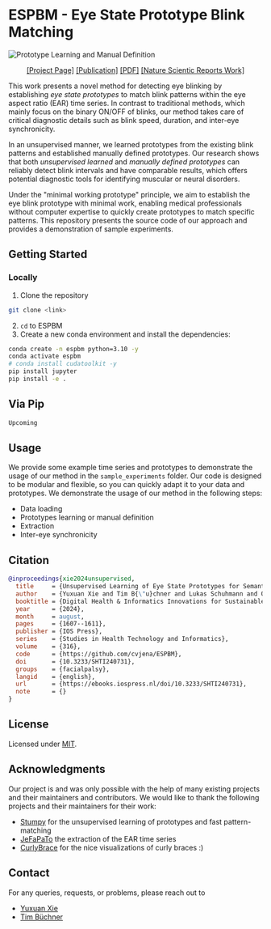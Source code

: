 # ESPBM - Eye State Prototype Blink Matching

![Prototype Learning and Manual Definition](assets/prototypes.png)

<p align="center">
  <a href="https://inf-cv.uni-jena.de/home/research/learning3d/facial-paresis-analysis/">[Project Page]</a>
  <a href="https://ebooks.iospress.nl/doi/10.3233/SHTI240731">[Publication]</a>
  <a href="https://pub.inf-cv.uni-jena.de/pdf/xie2024unsupervised.pdf">[PDF]</a>
  <a href="https://www.nature.com/articles/s41598-024-68707-x">[Nature Scientic Reports Work]</a>
</p>


This work presents a novel method for detecting eye blinking by establishing *eye state prototypes* to match blink patterns within the eye aspect ratio (EAR) time series.
In contrast to traditional methods, which mainly focus on the binary ON/OFF of blinks, our method takes care of critical diagnostic details such as blink speed, duration, and inter-eye synchronicity.

In an unsupervised manner, we learned prototypes from the existing blink patterns and established manually defined prototypes.
Our research shows that both *unsupervised learned* and *manually defined prototypes* can reliably detect blink intervals and have comparable results, which offers potential diagnostic tools for identifying muscular or neural disorders.

Under the "minimal working prototype" principle, we aim to establish the eye blink prototype with minimal work, enabling medical professionals without computer expertise to quickly create prototypes to match specific patterns.
This repository presents the source code of our approach and provides a demonstration of sample experiments.

## Getting Started

### Locally

1. Clone the repository

```bash
git clone <link>
```

2. `cd` to ESPBM
3. Create a new conda environment and install the dependencies:

```bash
conda create -n espbm python=3.10 -y
conda activate espbm
# conda install cudatoolkit -y
pip install jupyter
pip install -e .
```

## Via Pip

```bash
Upcoming
```

## Usage

We provide some example time series and prototypes to demonstrate the usage of our method in the `sample_experiments` folder.
Our code is designed to be modular and flexible, so you can quickly adapt it to your data and prototypes.
We demonstrate the usage of our method in the following steps:

- Data loading
- Prototypes learning or manual definition
- Extraction
- Inter-eye synchronicity

## Citation

```bibtex
@inproceedings{xie2024unsupervised,
  title     = {Unsupervised Learning of Eye State Prototypes for Semantically Rich Blinking Detection},
  author    = {Yuxuan Xie and Tim B{\"u}chner and Lukas Schuhmann and Orlando Guntinas-Lichius and Joachim Denzler},
  booktitle = {Digital Health & Informatics Innovations for Sustainable Health Care Systems},
  year      = {2024},
  month     = august,
  pages     = {1607--1611},
  publisher = {IOS Press},
  series    = {Studies in Health Technology and Informatics},
  volume    = {316},
  code      = {https://github.com/cvjena/ESPBM},
  doi       = {10.3233/SHTI240731},
  groups    = {facialpalsy},
  langid    = {english},
  url       = {https://ebooks.iospress.nl/doi/10.3233/SHTI240731},
  note      = {}
}
```

## License

Licensed under [MIT](License.txt).

## Acknowledgments

Our project is and was only possible with the help of many existing projects and their maintainers and contributors.
We would like to thank the following projects and their maintainers for their work:

- [Stumpy](https://github.com/TDAmeritrade/stumpy) for the unsupervised learning of prototypes and fast pattern-matching
- [JeFaPaTo](https://github.com/cvjena/JeFaPaTo) the extraction of the EAR time series
- [CurlyBrace](https://github.com/iruletheworld/matplotlib-curly-brace) for the nice visualizations of curly braces :)

## Contact

For any queries, requests, or problems, please reach out to

- [Yuxuan Xie](mailto:yuxuan.xie@uni-jena.de)
- [Tim Büchner](mailto:tim.buechner@uni-jena.de)
